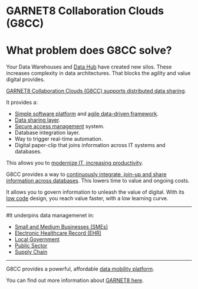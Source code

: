 # GARNET8 Collaboration Clouds (G8CC) 

# What problem does G8CC solve?

Your Data Warehouses and [Data Hub](https://collaborationclouds.garnet8.co.uk/insight/next-gen-data-hub) have created new silos. These increases complexity in data architectures. That blocks the agility and value digital provides.

[GARNET8 Collaboration Clouds (G8CC) supports distributed data sharing](https://collaborationclouds.garnet8.co.uk/).

It provides a:
- [Simple software platform](https://collaborationclouds.garnet8.co.uk/insight/Software-Framework-accelerating-your-digital-transformation) and [agile data-driven framework](https://collaborationclouds.garnet8.co.uk/insight/agile-data-driven-framework).
- [Data sharing layer](https://collaborationclouds.garnet8.co.uk/insight/secure-data-sharing-that-unlocks-value).
- [Secure access management](https://collaborationclouds.garnet8.co.uk/insight/a-secure-data-access-layer-that-unlocks-value) system.
- Database integration layer.
- Way to trigger real-time automation.
- Digital paper-clip that joins information across IT systems and databases.

 This allows you to [modernize IT, increasing productivity](https://collaborationclouds.garnet8.co.uk/insight/modernise-it-increasing-productivity).

G8CC provides a way to [continuously integrate, join-up and share information across databases](https://collaborationclouds.garnet8.co.uk/insight/continuous-database-integration-platform). This lowers time to value and ongoing costs.

It allows you to govern information to unleash the value of digital. With its [low code](https://collaborationclouds.garnet8.co.uk/insight/simple-flexible-low-code-cloud-platform) design, you reach value faster, with a low learning curve.

---

#It underpins data managemenet in:
- [Small and Medium Businesses (SMEs)](https://garnet8.co.uk/small-medium-business-sme-garnet8-collaboration-clouds-g8cc.html)
- [Electronic Healthcare Record (EHR)](https://garnet8.co.uk/healthit-electronic-healthcare-record-ehr-management/empowering-public-sector-organisations.html)
- [Local Government](https://garnet8.co.uk/accelerating-local-governments-back-office-digital-transformation)
- [Public Sector](https://garnet8.co.uk/empowering-public-sector-organisations.html)
- [Supply Chain](https://garnet8.co.uk/supply-chain-using-garnet8-collaboration-clouds-g8cc.html)

---

G8CC provides a powerful, affordable [data mobility platform](https://collaborationclouds.garnet8.co.uk/insight/powerful-data-mobility-platform).

You can find out more information about [GARNET8 here](https://garnet8.co.uk/).
